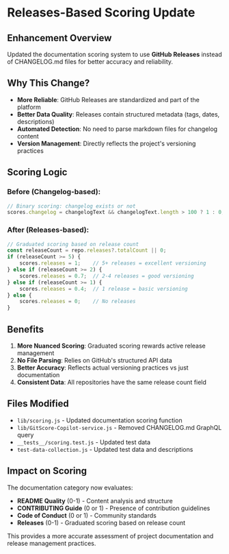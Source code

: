 # Releases-Based Scoring Update

## Enhancement Overview
Updated the documentation scoring system to use **GitHub Releases** instead of CHANGELOG.md files for better accuracy and reliability.

## Why This Change?
- **More Reliable**: GitHub Releases are standardized and part of the platform
- **Better Data Quality**: Releases contain structured metadata (tags, dates, descriptions)
- **Automated Detection**: No need to parse markdown files for changelog content
- **Version Management**: Directly reflects the project's versioning practices

## Scoring Logic

### Before (Changelog-based):
```javascript
// Binary scoring: changelog exists or not
scores.changelog = changelogText && changelogText.length > 100 ? 1 : 0;
```

### After (Releases-based):
```javascript
// Graduated scoring based on release count
const releaseCount = repo.releases?.totalCount || 0;
if (releaseCount >= 5) {
    scores.releases = 1;    // 5+ releases = excellent versioning
} else if (releaseCount >= 2) {
    scores.releases = 0.7;  // 2-4 releases = good versioning  
} else if (releaseCount >= 1) {
    scores.releases = 0.4;  // 1 release = basic versioning
} else {
    scores.releases = 0;    // No releases
}
```

## Benefits

1. **More Nuanced Scoring**: Graduated scoring rewards active release management
2. **No File Parsing**: Relies on GitHub's structured API data
3. **Better Accuracy**: Reflects actual versioning practices vs just documentation
4. **Consistent Data**: All repositories have the same release count field

## Files Modified

- `lib/scoring.js` - Updated documentation scoring function
- `lib/GitScore-Copilot-service.js` - Removed CHANGELOG.md GraphQL query
- `__tests__/scoring.test.js` - Updated test data
- `test-data-collection.js` - Updated test data and descriptions

## Impact on Scoring

The documentation category now evaluates:
- **README Quality** (0-1) - Content analysis and structure
- **CONTRIBUTING Guide** (0 or 1) - Presence of contribution guidelines  
- **Code of Conduct** (0 or 1) - Community standards
- **Releases** (0-1) - Graduated scoring based on release count

This provides a more accurate assessment of project documentation and release management practices.
